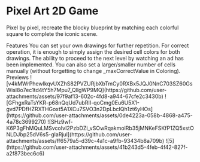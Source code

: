 # Pixel Art 2D Game
Pixel by pixel, recreate the blocky blueprint by matching each colorful square to complete the iconic scene.
</h1>Features</h1>
You can set your own drawings for further repetition.
For correct operation, it is enough to simply assign the desired cell colors for both drawings.
The ability to proceed to the next level by watching an ad has been implemented.
You can also set a larger/smaller number of cells manually (without forgetting to change _maxCorrectValue in Coloring).
</h1>Previews</h1>
![v4kMWrPhewlkqvUXZhS82PVZURjbXbTmCy0RXBx5JQJ0NnC703SZ60GsWisl8o7ec1td4tY5h7Mpu7_QllgWP9MQ](https://github.com/user-attachments/assets/97f9af13-602c-4fd8-a944-67cfe2c3430b)
![GFhgxRaTsYKR-p68nQqUd7ubRII-qoCmg0Eu6U5X1-gvd7PDfHZRXTHGoxt5A1XCu7SVO3n2DpLbcIQh1zt6yHOs](https://github.com/user-attachments/assets/0de4223a-058b-4868-a475-4a78c3699270)
![SHz9wf-K6P3gFhMQuLMSvcoIvI2PzbDZi_vSOwRqakmolRb35jMNKeFSKfP1ZQ5xstONLDJbp25dV6s5-gIaRjul](https://github.com/user-attachments/assets/ff6579a5-d39c-4a1c-a9fb-93434b8a709b)
![5](https://github.com/user-attachments/assets/41b243d5-4feb-4f42-827f-a2f873bec6c6)
